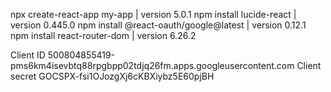 npx create-react-app my-app | version 5.0.1
npm install lucide-react | version 0.445.0
npm install @react-oauth/google@latest | version 0.12.1
npm install react-router-dom | version 6.26.2

Client ID
500804855419-pms6km4isevbtq88rpgbpp02tdjq26fm.apps.googleusercontent.com
Client secret
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

